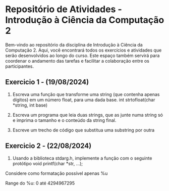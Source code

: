 # Repositório de Atividades - Introdução à Ciência da Computação 2

Bem-vindo ao repositório da disciplina de Introdução à Ciência da Computação 2. Aqui, você encontrará todos os exercícios e atividades que serão desenvolvidos ao longo do curso. Este espaço também servirá para coordenar o andamento das tarefas e facilitar a colaboração entre os participantes.


## Exercicio 1 - (19/08/2024)

1. Escreva uma função que transforme uma
string (que contenha apenas dígitos) em um
número float, para uma dada base.
int strtofloat(char *string, int base)

2. Escreva um programa que leia duas
strings, que as junte numa string só e
imprima o tamanho e o conteúdo da string
final.

3. Escreve um trecho de código que
substitua uma substring por outra

## Exercicio 2 - (22/08/2024)

1. Usando a biblioteca stdarg.h, implemente a função com o seguinte protótipo void printf(char *str, ...);

Considere como formatação possível apenas %u

Range do %u: 0 até 4294967295
